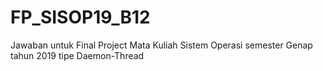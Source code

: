 # FP_SISOP19_B12
Jawaban untuk Final Project Mata Kuliah Sistem Operasi semester Genap tahun 2019 tipe Daemon-Thread
